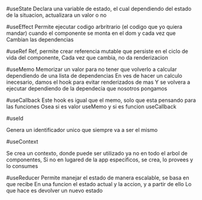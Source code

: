 #useState
Declara una variable de estado, el cual dependiendo del estado de la situacion, actualizara un valor o no

#useEffect
Permite ejecutar codigo arbritrario (el codigo que yo quiera mandar) cuando el componente se monta en el dom y cada vez que Cambian las dependencias

#useRef
Ref, permite crear referencia mutable que persiste en el ciclo de vida del componente,
Cada vez que cambia, no da renderizacion

#useMemo
Memorizar un valor para no tener que volverlo a calcular dependiendo de una lista de dependencias
En ves de hacer un calculo inecesario, damos el hook para evitar renderizados de mas
Y se volvera a ejecutar dependiendo de la dependecia que nosotros pongamos

#useCallback
Este hook es igual que el memo, solo que esta pensando para las funciones
Osea si es valor useMemo y si es funcion useCallback

#useId

Genera un identificador unico que siempre va a ser el mismo

#useContext

Se crea un contexto, donde puede ser utilizado ya no en todo el arbol de componentes,
Si no en lugared de la app especificos, se crea, lo provees y lo consumes

#useReducer
Permite manejar el estado de manera escalable, se basa en que recibe
En una funcion el estado actual y la accion, y a partir de ello
Lo que hace es devolver un nuevo estado